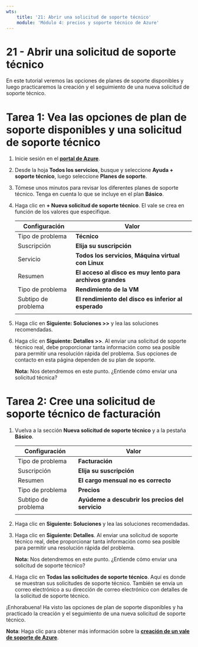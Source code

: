 ```yaml
---
wts:
    title: '21: Abrir una solicitud de soporte técnico'
    module: 'Módulo 4: precios y soporte técnico de Azure'
---
```

# 21 - Abrir una solicitud de soporte técnico


En este tutorial veremos las opciones de planes de soporte disponibles y luego practicaremos la creación y el seguimiento de una nueva solicitud de soporte técnico.

# Tarea 1: Vea las opciones de plan de soporte disponibles y una solicitud de soporte técnico

1. Inicie sesión en el [**portal de Azure**](https://portal.azure.com).

2. Desde la hoja **Todos los servicios**, busque y seleccione **Ayuda + soporte técnico**, luego seleccione **Planes de soporte**.

3. Tómese unos minutos para revisar los diferentes planes de soporte técnico. Tenga en cuenta lo que se incluye en el plan **Básico**. 

4. Haga clic en **+ Nueva solicitud de soporte técnico**. El vale se crea en función de los valores que especifique. 

    | Configuración | Valor|
    |----|--------|
    | Tipo de problema| **Técnico** |
    | Suscripción | **Elija su suscripción** |
    | Servicio | **Todos los servicios**, **Máquina virtual con Linux** |
    | Resumen | **El acceso al disco es muy lento para archivos grandes** |
    | Tipo de problema | **Rendimiento de la VM** |
    | Subtipo de problema | **El rendimiento del disco es inferior al esperado** |    
    | | |

5. Haga clic en **Siguiente: Soluciones >>** y lea las soluciones recomendadas.

6. Haga clic en **Siguiente: Detalles >>**. Al enviar una solicitud de soporte técnico real, debe proporcionar tanta información como sea posible para permitir una resolución rápida del problema. Sus opciones de contacto en esta página dependen de su plan de soporte. 

    **Nota:** Nos detendremos en este punto. ¿Entiende cómo enviar una solicitud técnica?

# Tarea 2: Cree una solicitud de soporte técnico de facturación

1. Vuelva a la sección **Nueva solicitud de soporte técnico** y a la pestaña **Básico**. 

    | Configuración | Valor|
    |----|--------|
    | Tipo de problema| **Facturación** |
    | Suscripción | **Elija su suscripción** |
    | Resumen | **El cargo mensual no es correcto** |
    | Tipo de problema | **Precios** |
    | Subtipo de problema | **Ayúdeme a descubrir los precios del servicio** |    
    | | |

2. Haga clic en **Siguiente: Soluciones** y lea las soluciones recomendadas.

3. Haga clic en **Siguiente: Detalles**.  Al enviar una solicitud de soporte técnico real, debe proporcionar tanta información como sea posible para permitir una resolución rápida del problema. 

    **Nota:** Nos detendremos en este punto. ¿Entiende cómo enviar una solicitud de soporte técnico?

4. Haga clic en **Todas las solicitudes de soporte técnico**. Aquí es donde se muestran sus solicitudes de soporte técnico. También se envía un correo electrónico a su dirección de correo electrónico con detalles de la solicitud de soporte técnico.

¡Enhorabuena! Ha visto las opciones de plan de soporte disponibles y ha practicado la creación y el seguimiento de una nueva solicitud de soporte técnico.

**Nota**: Haga clic para obtener más información sobre la [**creación de un vale de soporte de Azure**](https://azure.microsoft.com/es-es/support/create-ticket).
